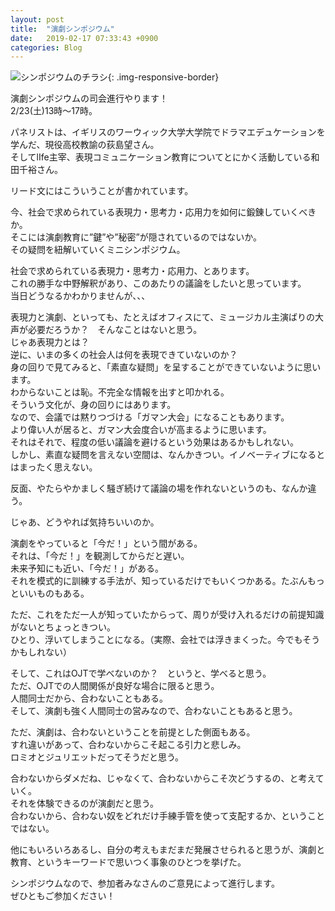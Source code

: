 ```yaml
---
layout: post
title:  "演劇シンポジウム"
date:   2019-02-17 07:33:43 +0900
categories: Blog
---
```


![シンポジウムのチラシ]({{site.baseurl}}/img/20190217_01.JPG){: .img-responsive-border} 

演劇シンポジウムの司会進行やります！  
2/23(土)13時〜17時。

パネリストは、イギリスのワーウィック大学大学院でドラマエデュケーションを学んだ、現役高校教諭の荻島望さん。  
そしてlIfe主宰、表現コミュニケーション教育についてとにかく活動している和田千裕さん。

リード文にはこういうことが書かれています。

今、社会で求められている表現力・思考力・応用力を如何に鍛錬していくべきか。  
そこには演劇教育に”鍵”や”秘密”が隠されているのではないか。  
その疑問を紐解いていくミニシンポジウム。  

社会で求められている表現力・思考力・応用力、とあります。  
これの勝手な中野解釈があり、このあたりの議論をしたいと思っています。  
当日どうなるかわかりませんが、、、

表現力と演劇、といっても、たとえばオフィスにて、ミュージカル主演ばりの大声が必要だろうか？　そんなことはないと思う。  
じゃあ表現力とは？  
逆に、いまの多くの社会人は何を表現できていないのか？  
身の回りで見てみると、「素直な疑問」を呈することができていないように思います。  
わからないことは恥。不完全な情報を出すと叩かれる。  
そういう文化が、身の回りにはあります。  
なので、会議では黙りつづける「ガマン大会」になることもあります。  
より偉い人が居ると、ガマン大会度合いが高まるように思います。  
それはそれで、程度の低い議論を避けるという効果はあるかもしれない。  
しかし、素直な疑問を言えない空間は、なんかきつい。イノベーティブになるとはまったく思えない。  

反面、やたらやかましく騒ぎ続けて議論の場を作れないというのも、なんか違う。

じゃあ、どうやれば気持ちいいのか。

演劇をやっていると「今だ！」という間がある。  
それは、「今だ！」を観測してからだと遅い。  
未来予知にも近い、「今だ！」がある。  
それを模式的に訓練する手法が、知っているだけでもいくつかある。たぶんもっといいものもある。

ただ、これをただ一人が知っていたからって、周りが受け入れるだけの前提知識がないとちょっときつい。  
ひとり、浮いてしまうことになる。（実際、会社では浮きまくった。今でもそうかもしれない）

そして、これはOJTで学べないのか？　というと、学べると思う。  
ただ、OJTでの人間関係が良好な場合に限ると思う。  
人間同士だから、合わないこともある。  
そして、演劇も強く人間同士の営みなので、合わないこともあると思う。

ただ、演劇は、合わないということを前提とした側面もある。  
すれ違いがあって、合わないからこそ起こる引力と悲しみ。  
ロミオとジュリエットだってそうだと思う。

合わないからダメだね、じゃなくて、合わないからこそ次どうするの、と考えていく。  
それを体験できるのが演劇だと思う。  
合わないから、合わない奴をどれだけ手練手管を使って支配するか、ということではない。

他にもいろいろあるし、自分の考えもまだまだ発展させられると思うが、演劇と教育、というキーワードで思いつく事象のひとつを挙げた。

シンポジウムなので、参加者みなさんのご意見によって進行します。  
ぜひともご参加ください！
